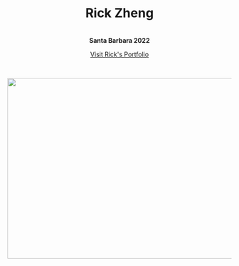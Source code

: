 <div align="center">
  <center><h1>Rick Zheng</h1></center>
</div>

<br/>
<div align="center">
<b>Santa Barbara 2022</b>
 
</div>
<p align="center">
<a href="https://rickz-portfolio.herokuapp.com/" target="_blank">Visit Rick's Portfolio </a>
</p>
<br>

<p align = "center">
<img height = "405" width = "606" src= "https://dancingastronaut.com/wp-content/uploads/2022/04/louis.jpg"/></a>
</p>
